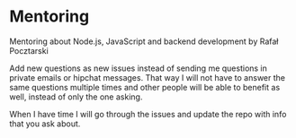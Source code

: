 Mentoring
=
Mentoring about Node.js, JavaScript and backend development by Rafał Pocztarski

Add new questions as new issues
instead of sending me questions in private emails or hipchat messages.
That way I will not have to answer the same questions multiple times
and other people will be able to benefit as well,
instead of only the one asking.

When I have time I will go through the issues and update the repo
with info that you ask about.



